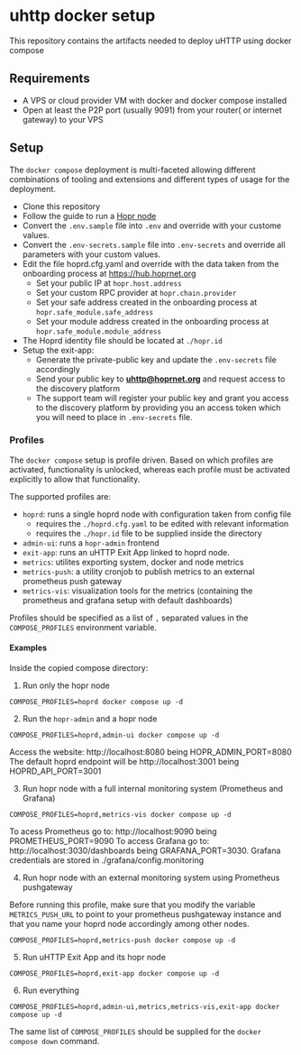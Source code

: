 # uhttp docker setup

This repository contains the artifacts needed to deploy uHTTP using docker compose

## Requirements

- A VPS or cloud provider VM with docker and docker compose installed
- Open at least the P2P port (usually 9091) from your router( or internet gateway) to your VPS

## Setup

The `docker compose` deployment is multi-faceted allowing different combinations of tooling and extensions and different types of usage for the deployment.

- Clone this repository
- Follow the guide to run a [Hopr node](https://docs.hoprnet.org/node/start-here)
- Convert the `.env.sample` file into `.env` and override with your custome values.
- Convert the `.env-secrets.sample` file into `.env-secrets` and override all parameters with your custom values.
- Edit the file hoprd.cfg.yaml and override with the data taken from the onboarding process at https://hub.hoprnet.org
  - Set your public IP at `hopr.host.address`
  - Set your custom RPC provider at `hopr.chain.provider`
  - Set your safe address created in the onboarding process at `hopr.safe_module.safe_address`
  - Set your module address created in the onboarding process at `hopr.safe_module.module_address`
- The Hoprd identity file should be located at `./hopr.id`
- Setup the exit-app:
    - Generate the private-public key and update the `.env-secrets` file accordingly
    - Send your public key to **uhttp@hoprnet.org** and request access to the discovery platform
    - The support team will register your public key and grant you access to the discovery platform by providing you an access token which you will need to place in `.env-secrets` file.  

### Profiles

The `docker compose` setup is profile driven. Based on which profiles are activated, functionality is unlocked, whereas each profile must be activated explicitly to allow that functionality.

The supported profiles are:

- `hoprd`: runs a single hoprd node with configuration taken from config file
  - requires the `./hoprd.cfg.yaml` to be edited with relevant information
  - requires the `./hopr.id` file to be supplied inside the directory
- `admin-ui`: runs a `hopr-admin` frontend
- `exit-app`: runs an uHTTP Exit App linked to hoprd node.
- `metrics`: utilites exporting system, docker and node metrics
- `metrics-push`: a utility cronjob to publish metrics to an external prometheus push gateway
- `metrics-vis`: visualization tools for the metrics (containing the prometheus and grafana setup with default dashboards)

Profiles should be specified as a list of `,` separated values in the `COMPOSE_PROFILES` environment variable.

#### Examples

Inside the copied compose directory:

1. Run only the hopr node

```shell
COMPOSE_PROFILES=hoprd docker compose up -d
```

2. Run the `hopr-admin` and a hopr node

```shell
COMPOSE_PROFILES=hoprd,admin-ui docker compose up -d
```

Access the website: http://localhost:8080 being HOPR_ADMIN_PORT=8080
The default hoprd endpoint will be http://localhost:3001 being HOPRD_API_PORT=3001


3. Run hopr node with a full internal monitoring system (Prometheus and Grafana)

```shell
COMPOSE_PROFILES=hoprd,metrics-vis docker compose up -d
```
To acess Prometheus go to: http://localhost:9090 being PROMETHEUS_PORT=9090
To access Grafana go to: http://localhost:3030/dashboards being GRAFANA_PORT=3030.
Grafana credentials are stored in ./grafana/config.monitoring

4. Run hopr node with an external monitoring system using Prometheus pushgateway

Before running this profile, make sure that you modify the variable `METRICS_PUSH_URL` to point to your prometheus pushgateway instance and that you name your hoprd node accordingly among other nodes.

```shell
COMPOSE_PROFILES=hoprd,metrics-push docker compose up -d
```

5. Run uHTTP Exit App and its hopr node

```shell
COMPOSE_PROFILES=hoprd,exit-app docker compose up -d
```

6. Run everything

```shell
COMPOSE_PROFILES=hoprd,admin-ui,metrics,metrics-vis,exit-app docker compose up -d
```

The same list of `COMPOSE_PROFILES` should be supplied for the `docker compose down` command.


